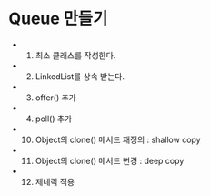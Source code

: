 # Queue 만들기

- 1) 최소 클래스를 작성한다.
- 2) LinkedList를 상속 받는다.
- 3) offer() 추가 
- 4) poll() 추가
- 10) Object의 clone() 메서드 재정의 : shallow copy 
- 11) Object의 clone() 메서드 변경 : deep copy
- 12) 제네릭 적용


